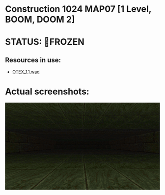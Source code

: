 # Construction 1024 MAP07 [1 Level, BOOM, DOOM 2]

# STATUS: 🧊FROZEN

## Resources in use:
- [OTEX_1.1.wad](https://www.doomworld.com/idgames/graphics/otex_1_1)

# Actual screenshots:
![Screen1](./screens/1.png)
